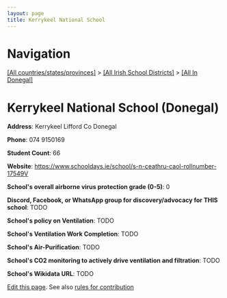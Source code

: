 ```yaml
---
layout: page
title: Kerrykeel National School
---
```

# Navigation

[[All countries/states/provinces]](../../..) > [[All Irish School Districts]](../..) > [[All In Donegal]](..)

# Kerrykeel National School (Donegal)

**Address**: Kerrykeel Lifford Co Donegal

**Phone**: 074 9150169

**Student Count**: 66

**Website**: <https://www.schooldays.ie/school/s-n-ceathru-caol-rollnumber-17549V>

**School's overall airborne virus protection grade (0-5)**: 0

**Discord, Facebook, or WhatsApp group for discovery/advocacy for THIS school**: TODO

**School's policy on Ventilation**: TODO

**School's Ventilation Work Completion**: TODO

**School's Air-Purification**: TODO

**School's CO2 monitoring to actively drive ventilation and filtration**: TODO

**School's Wikidata URL**: TODO


[Edit this page](https://github.com/ventilate-schools/Ireland/edit/main/./Donegal/Kerrykeel_National_School.md). See also [rules for contribution](../../../contribution-rules/)